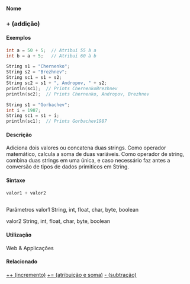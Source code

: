 
#### Nome
### + (addição)

#### Exemplos

```pde
int a = 50 + 5;  // Atribui 55 à a
int b = a + 5;   // Atribui 60 à b

```



```pde
String s1 = "Chernenko"; 
String s2 = "Brezhnev"; 
String sc1 = s1 + s2; 
String sc2 = s1 + ", Andropov, " + s2; 
println(sc1);  // Prints ChernenkoBrezhnev 
println(sc2);  // Prints Chernenko, Andropov, Brezhnev 

```



```pde
String s1 = "Gorbachev"; 
int i = 1987; 
String sc1 = s1 + i; 
println(sc1);  // Prints Gorbachev1987 

```



#### Descrição
Adiciona dois valores ou concatena duas strings.
Como operador matemático, calcula a soma de duas
variáveis. Como operador de string, combina duas strings em uma
única, e caso necessário faz antes a
conversão de tipos de dados primiticos em String.

#### Sintaxe
```pde
valor1 + valor2
            
```
Parâmetros
valor1
String, int, float, char, byte, boolean


valor2
String, int, float, char, byte, boolean



#### Utilização

	
Web & Applicações

#### Relacionado
[++ (incremento)](increment
)
[+= (atribuição e soma)](addassign
)
[- (subtração)](minus
)

